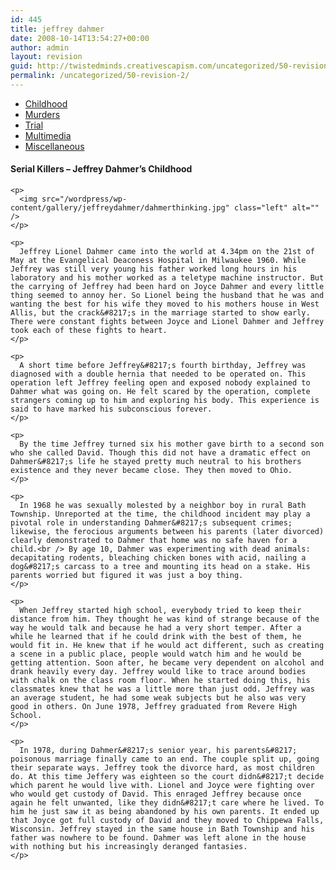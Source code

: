 ```yaml
---
id: 445
title: jeffrey dahmer
date: 2008-10-14T13:54:27+00:00
author: admin
layout: revision
guid: http://twistedminds.creativescapism.com/uncategorized/50-revision-2/
permalink: /uncategorized/50-revision-2/
---
```

<p class="dropcap-first">
  <ul id="navlist">
    <li id="active">
      <a href="/serial-killers/jeffrey-dahmer/" id="current" title="Jeffrey Dahmer's Childhood">Childhood</a>
    </li>
    <li>
      <a href="/serial-killers/jeffrey-dahmer/JD-murders/" title="how it all began - his victims and the way he killed them">Murders</a>
    </li>
    <li>
      <a href="/serial-killers/jeffrey-dahmer/JD-trial/" title="After he got caught - trial">Trial</a>
    </li>
    <li>
      <a href="/serial-killers/jeffrey-dahmer/JD-multimedia/" title="pictures, audio and video recordings">Multimedia</a>
    </li>
    <li>
      <a href="/serial-killers/jeffrey-dahmer/JD-miscellaneous/" title="a series of interesting events after his death">Miscellaneous</a>
    </li>
  </ul>
  
  <div class="body">
    <h4>
      Serial Killers &#8211; Jeffrey Dahmer&#8217;s Childhood
    </h4>
    
    <p>
      <img src="/wordpress/wp-content/gallery/jeffreydahmer/dahmerthinking.jpg" class="left" alt="" />
    </p>
    
    <p>
      Jeffrey Lionel Dahmer came into the world at 4.34pm on the 21st of May at the Evangelical Deaconess Hospital in Milwaukee 1960. While Jeffrey was still very young his father worked long hours in his laboratory and his mother worked as a teletype machine instructor. But the carrying of Jeffrey had been hard on Joyce Dahmer and every little thing seemed to annoy her. So Lionel being the husband that he was and wanting the best for his wife they moved to his mothers house in West Allis, but the crack&#8217;s in the marriage started to show early. There were constant fights between Joyce and Lionel Dahmer and Jeffrey took each of these fights to heart.
    </p>
    
    <p>
      A short time before Jeffrey&#8217;s fourth birthday, Jeffrey was diagnosed with a double hernia that needed to be operated on. This operation left Jeffrey feeling open and exposed nobody explained to Dahmer what was going on. He felt scared by the operation, complete strangers coming up to him and exploring his body. This experience is said to have marked his subconscious forever.
    </p>
    
    <p>
      By the time Jeffrey turned six his mother gave birth to a second son who she called David. Though this did not have a dramatic effect on Dahmer&#8217;s life he stayed pretty much neutral to his brothers existence and they never became close. They then moved to Ohio.
    </p>
    
    <p>
      In 1968 he was sexually molested by a neighbor boy in rural Bath Township. Unreported at the time, the childhood incident may play a pivotal role in understanding Dahmer&#8217;s subsequent crimes; likewise, the ferocious arguments between his parents (later divorced) clearly demonstrated to Dahmer that home was no safe haven for a child.<br /> By age 10, Dahmer was experimenting with dead animals: decapitating rodents, bleaching chicken bones with acid, nailing a dog&#8217;s carcass to a tree and mounting its head on a stake. His parents worried but figured it was just a boy thing.
    </p>
    
    <p>
      When Jeffrey started high school, everybody tried to keep their distance from him. They thought he was kind of strange because of the way he would talk and because he had a very short temper. After a while he learned that if he could drink with the best of them, he would fit in. He knew that if he would act different, such as creating a scene in a public place, people would watch him and he would be getting attention. Soon after, he became very dependent on alcohol and drank heavily every day. Jeffrey would like to trace around bodies with chalk on the class room floor. When he started doing this, his classmates knew that he was a little more than just odd. Jeffrey was an average student, he had some weak subjects but he also was very good in others. On June 1978, Jeffrey graduated from Revere High School.
    </p>
    
    <p>
      In 1978, during Dahmer&#8217;s senior year, his parents&#8217; poisonous marriage finally came to an end. The couple split up, going their separate ways. Jeffrey took the divorce hard, as most children do. At this time Jeffery was eighteen so the court didn&#8217;t decide which parent he would live with. Lionel and Joyce were fighting over who would get custody of David. This enraged Jeffrey because once again he felt unwanted, like they didn&#8217;t care where he lived. To him he just saw it as being abandoned by his own parents. It ended up that Joyce got full custody of David and they moved to Chippewa Falls, Wisconsin. Jeffrey stayed in the same house in Bath Township and his father was nowhere to be found. Dahmer was left alone in the house with nothing but his increasingly deranged fantasies.
    </p>